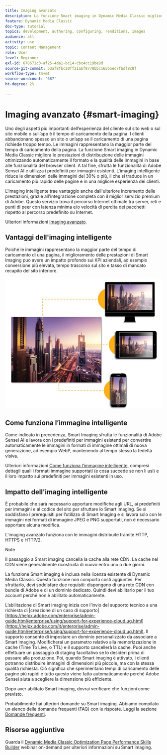 ```yaml
---
title: Imaging avanzato
description: La funzione Smart imaging in Dynamic Media Classic migliora le prestazioni di distribuzione delle immagini ottimizzando automaticamente il formato e la qualità delle immagini in base alle funzionalità del browser client. A tal fine, sfrutta le funzionalità di Adobe Sensei AI e utilizza i predefiniti per immagini esistenti. Scopri di più sull’imaging avanzato e come utilizzarlo per offrire esperienze migliori ai clienti con carichi di pagina più veloci.
feature: Dynamic Media Classic
doc-type: tutorial
topics: development, authoring, configuring, renditions, images
audience: all
activity: use
topic: Content Management
role: User
level: Beginner
exl-id: 678671c3-af25-4da1-bc14-cbc4cc19be8d
source-git-commit: 53af8fbc20ff21abf8778bbc165b5ec7fbdf8c8f
workflow-type: tm+mt
source-wordcount: '687'
ht-degree: 2%

---
```


# Imaging avanzato {#smart-imaging}

Uno degli aspetti più importanti dell’esperienza del cliente sul sito web o sul sito mobile o sull’app è il tempo di caricamento della pagina. I clienti abbandonano spesso un sito o un’app se il caricamento di una pagina richiede troppo tempo. Le immagini rappresentano la maggior parte del tempo di caricamento della pagina. La funzione Smart imaging in Dynamic Media Classic migliora le prestazioni di distribuzione delle immagini ottimizzando automaticamente il formato e la qualità delle immagini in base alle funzionalità del browser client. A tal fine, sfrutta le funzionalità di Adobe Sensei AI e utilizza i predefiniti per immagini esistenti. L&#39;imaging intelligente riduce le dimensioni delle immagini del 30% o più, il che si traduce in un caricamento più rapido delle pagine e in una migliore esperienza dei clienti.

L&#39;imaging intelligente trae vantaggio anche dall&#39;ulteriore incremento delle prestazioni, grazie all&#39;integrazione completa con il miglior servizio premium di Adobe. Questo servizio trova il percorso Internet ottimale tra server, reti e punti di peer con latenza minima e/o velocità di perdita dei pacchetti rispetto al percorso predefinito su Internet.

Ulteriori informazioni [Imaging avanzato](https://experienceleague.adobe.com/docs/experience-manager-65/assets/dynamic/imaging-faq.html).

## Vantaggi dell&#39;imaging intelligente

Poiché le immagini rappresentano la maggior parte del tempo di caricamento di una pagina, il miglioramento delle prestazioni di Smart Imaging può avere un impatto profondo sui KPI aziendali, ad esempio conversione più elevata, tempo trascorso sul sito e tasso di mancato recapito del sito inferiore.

![immagine](assets/smart-imaging/smart-imaging-1.png)

## Come funziona l’immagine intelligente

Come indicato in precedenza, Smart Imaging sfrutta le funzionalità di Adobe Sensei AI e lavora con i predefiniti per immagini esistenti per convertire automaticamente le immagini in formati di immagine ottimali di nuova generazione, ad esempio WebP, mantenendo al tempo stesso la fedeltà visiva.

Ulteriori informazioni [Come funziona l’immagine intelligente](https://experienceleague.adobe.com/docs/experience-manager-65/assets/dynamic/imaging-faq.html#how-does-smart-imaging-work), compresi dettagli quali i formati immagine supportati (e cosa succede se non li usi) e il loro impatto sui predefiniti per immagini esistenti in uso.

## Impatto dell&#39;imaging intelligente

È probabile che sarà necessario apportare modifiche agli URL, ai predefiniti per immagini e al codice del sito per sfruttare lo Smart imaging. Se si soddisfano i prerequisiti per l’utilizzo di Smart Imaging e si lavora solo con le immagini nei formati di immagine JPEG e PNG supportati, non è necessario apportare alcuna modifica.

L’imaging avanzato funziona con le immagini distribuite tramite HTTP, HTTPS e HTTP/2.

>[!NOTE]
>
>Il passaggio a Smart imaging cancella la cache alla rete CDN. La cache nel CDN viene generalmente ricostruita di nuovo entro uno o due giorni.

La funzione Smart imaging è inclusa nella licenza esistente di Dynamic Media Classic. Questa funzione non comporta costi aggiuntivi. Per sfruttarlo, devi soddisfare due requisiti: dispongono di una rete CDN con bundle di Adobe e di un dominio dedicato. Quindi devi abilitarlo per il tuo account perché non è abilitato automaticamente.

L’abilitazione di Smart imaging inizia con l’invio del supporto tecnico a una richiesta di |creazione di un caso di supporto| [https://helpx.adobe.com/enterprise/admin-guide.html/enterprise/using/support-for-experience-cloud.ug.html](https://helpx.adobe.com/it/enterprise/admin-guide.html/enterprise/using/support-for-experience-cloud.ug.html). Il supporto consente di impostare un dominio personalizzato da associare a Smart imaging. Modificherai un parametro relativo alla memorizzazione in cache (Time To Live, o TTL) e il supporto cancellerà la cache. Puoi anche effettuare un passaggio di staging facoltativo se lo desideri prima di passare alla produzione. Poi, quando Smart imaging è attivato, i clienti potranno distribuire immagini di dimensioni più piccole, ma con la stessa qualità richiesta. Ciò significa che sperimentano tempi di caricamento delle pagine più rapidi e tutto questo viene fatto automaticamente perché Adobe Sensei aiuta a scegliere la dimensione più efficiente.

Dopo aver abilitato Smart imaging, dovrai verificare che funzioni come previsto.

Probabilmente hai ulteriori domande su Smart imaging. Abbiamo compilato un elenco delle domande frequenti (FAQ) con le risposte. Leggi la sezione [Domande frequenti](https://experienceleague.adobe.com/docs/experience-manager-65/assets/dynamic/imaging-faq.html).

## Risorse aggiuntive

Guarda il [Dynamic Media Classic Optimization Page Performance Skills Builder](https://seminars.adobeconnect.com/pzc1gw0cihpv) webinar on-demand per ulteriori informazioni su Smart imaging.
